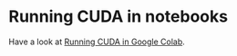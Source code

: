 # Running CUDA in notebooks

Have a look at [Running CUDA in Google Colab](https://vitalitylearning.medium.com/running-cuda-in-google-colab-525a92efcf75).
